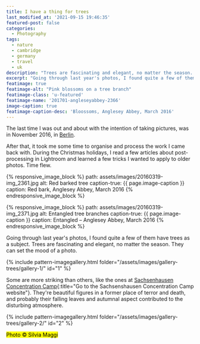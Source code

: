 ```yaml
---
title: I have a thing for trees
last_modified_at: '2021-09-15 19:46:35'
featured-post: false
categories:
  - Photography
tags:
  - nature
  - cambridge
  - germany
  - travel
  - uk
description: "Trees are fascinating and elegant, no matter the season. They can easily set the mood of a photo."
excerpt: "Going through last year's photos, I found quite a few of them have trees as a subject. Trees are fascinating and elegant, no matter the season. They can easily set the mood of a photo."
featimage: true
featimage-alt: "Pink blossoms on a tree branch"
featimage-class: 'u-featured'
featimage-name: '201701-angleseyabbey-2366'
image-caption: true
featimage-caption-desc: 'Bloossoms, Anglesey Abbey, March 2016'
---
```

<p class="lead">The last time I was out and about with the intention of taking pictures, was in November 2016, in <a href="/photography/the-berlin-fascination/" title="View the blog post 'The Berlin Fascination' on my website">Berlin</a>.</p>

After that, it took me some time to organise and process the work I came back with. During the Christmas holidays, I read a few articles about post-processing in Lightroom and learned a few tricks I wanted to apply to older photos. Time flew.

{% responsive_image_block %}
  path: assets/images/20160319-img_2361.jpg
  alt: Red barked tree
  caption-true: {{ page.image-caption }}
  caption: Red bark, Anglesey Abbey, March 2016
{% endresponsive_image_block %}

{% responsive_image_block %}
  path: assets/images/20160319-img_2371.jpg
  alt: Entangled tree branches
  caption-true: {{ page.image-caption }}
  caption: Entangled – Anglesey Abbey, March 2016
{% endresponsive_image_block %}

Going through last year's photos, I found quite a few of them have trees as a subject. Trees are fascinating and elegant, no matter the season. They can set the mood of a photo.

{% include pattern-imagegallery.html folder="/assets/images/gallery-trees/gallery-1/" id="1" %}

Some are more striking than others, like the ones at [Sachsenhausen Concentration Camp](https://www.sachsenhausen-sbg.de/en/){:title="Go to the Sachsenshausen Concentration Camp website"}. They're beautiful figures in a former place of terror and death, and probably their falling leaves and autumnal aspect contributed to the disturbing atmosphere.

{% include pattern-imagegallery.html folder="/assets/images/gallery-trees/gallery-2/" id="2" %}

<p class="detached"><mark class="smd-highlight small">Photo &copy; Silvia Maggi</mark></p>
